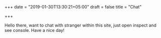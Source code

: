 +++
date = "2019-01-30T13:30:21+05:00"
draft = false
title = "Chat"

+++

Hello there, want to chat with stranger within this site, just open inspect and see console. Have a nice day!
